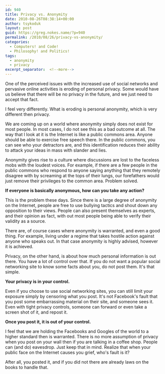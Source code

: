 ```yaml
---
id: 940
title: Privacy vs. Anonymity
date: 2010-08-26T08:38:14+00:00
author: tsykoduk
layout: post
guid: https://greg.nokes.name/?p=940
permalink: /2010/08/26/privacy-vs-anonymity/
categories:
  - Computers! and Code!
  - Philosophy! and Politics!
tags:
  - anonymity
  - privacy
excerpt_separator:  <!--more-->
---
```

One of the perceived issues with the increased use of social networks and pervasive online activities is eroding of personal privacy. Some would have us believe that there will be no privacy in the future, and we just need to accept that fact. 
<!--more-->

I feel very differently. What is eroding is personal anonymity, which is very different then privacy. 

We are coming up on a world where anonymity simply does not exist for most people. In most cases, I do not see this as a bad outcome at all. The way that I look at it is the Internet is like a public commons area. Anyone should be able to exercise free speech there. In the public commons, you can see who your detractors are, and this identification reduces their ability to attack your ideas in mass with slander and lies.

Anonymity gives rise to a culture where discussions are lost to the faceless mobs with the loudest voices. For example, if there are a few people in the public commons who respond to anyone saying anything that they remotely disagree with by screaming at the tops of their lungs, our forefathers would just remove their privileges to the common area. Problem solved. 

**If everyone is basically anonymous, how can you take any action?**

This is the problem these days. Since there is a large degree of anonymity on the Internet, people are free to use bullying tactics and shout down any opposition to their views. People can also present themselves as experts, and their opinion as fact, with out most people being able to verify their validity as a source.   

There are, of course cases where anonymity is warranted, and even a good thing. For example, living under a regime that takes hostile action against anyone who speaks out. In that case anonymity is highly advised, however it is achieved.  

Privacy, on the other hand, is about how much personal information is out there. You have a lot of control over that. If you do not want a popular social networking site to know some facts about you, do not post them. It's that simple. 

**Your privacy is in your control.**

Even if you choose to use social networking sites, you can still limit your exposure simply by censoring what you post. It's not Facebook's fault that you post some embarrassing material on their site, and someone sees it. Even with tight privacy controls, someone can forward or even take a screen shot of it, and repost it. 

**Once you post it, it is out of your control.**

I feel that we are holding the Facebooks and Googles of the world to a higher standard then is warranted. There is no more assumption of privacy when you post on your wall then if you are talking in a coffee shop. People can (and do) eavesdrop. Just keep that in mind. Realize that when your public face on the Internet causes you grief, who's fault is it? 

After all, you posted it, and if you did not there are already laws on the books to handle that.         